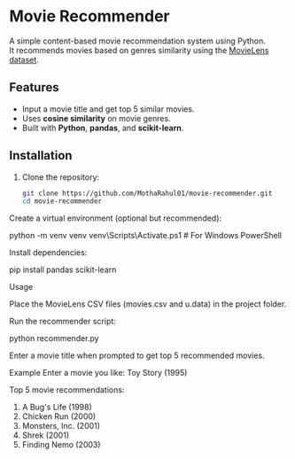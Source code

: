# Movie Recommender

A simple content-based movie recommendation system using Python.  
It recommends movies based on genres similarity using the [MovieLens dataset](https://grouplens.org/datasets/movielens/).

## Features
- Input a movie title and get top 5 similar movies.
- Uses **cosine similarity** on movie genres.
- Built with **Python**, **pandas**, and **scikit-learn**.

## Installation
1. Clone the repository:
   ```bash
   git clone https://github.com/MothaRahul01/movie-recommender.git
   cd movie-recommender
Create a virtual environment (optional but recommended):

python -m venv venv
venv\Scripts\Activate.ps1   # For Windows PowerShell


Install dependencies:

pip install pandas scikit-learn

Usage

Place the MovieLens CSV files (movies.csv and u.data) in the project folder.

Run the recommender script:

python recommender.py


Enter a movie title when prompted to get top 5 recommended movies.

Example
Enter a movie you like: Toy Story (1995)

Top 5 movie recommendations:
1. A Bug's Life (1998)
2. Chicken Run (2000)
3. Monsters, Inc. (2001)
4. Shrek (2001)
5. Finding Nemo (2003)



